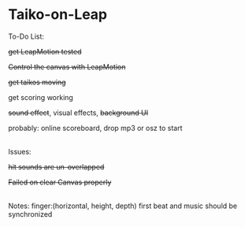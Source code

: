 # Taiko-on-Leap

To-Do List:
<p><strike>get LeapMotion tested</strike></p>
<p><strike>Control the canvas with LeapMotion</strike></p>
<p><strike>get taikos moving</strike></p>
<p>get scoring working</p>
<p><strike>sound effect</strike>, visual effects, <strike>background UI</strike></p>
<p>probably: online scoreboard, drop mp3 or osz to start</p>
<br>
Issues:
<p><strike>hit sounds are un-overlapped</strike></p>
<p><strike>Failed on clear Canvas properly</strike></p>
<br>
Notes:
finger:(horizontal, height, depth)
first beat and music should be synchronized
